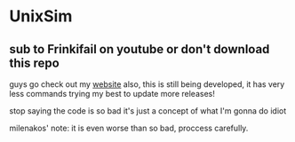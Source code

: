 # UnixSim
## sub to Frinkifail on youtube or don't download this repo
guys go check out my [website](https://frinkifail.wixsite.com/unixsim)
also, this is still being developed, it has very less commands trying my best to update more releases!

stop saying the code is so bad it's just a concept of what I'm gonna do idiot

milenakos' note: it is even worse than so bad, proccess carefully.
